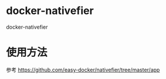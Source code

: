# docker-nativefier
docker-nativefier
# 使用方法
参考 https://github.com/easy-docker/nativefier/tree/master/app
